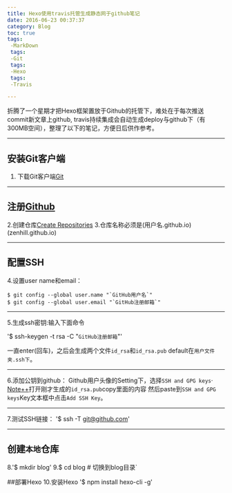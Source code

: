 ```yaml
---
title: Hexo使用travis托管生成静态网于github笔记
date: 2016-06-23 00:37:37
category: Blog
toc: true
tags:
 -MarkDown
 tags:
 -Git
 tags:
 -Hexo
 tags:
 -Travis

---
```

折腾了一个星期才把Hexo框架置放于Github的托管下，难处在于每次推送commit新文章上github,
travis持续集成会自动生成deploy与github下（有300MB空间），整理了以下的笔记，方便日后供作参考。
<!-- more -->
---

## 安装Git客户端
1. 下载Git客户端[Git](https://git-scm.com/)

---
## 注册[Github](https://github.com/)
2.创建仓库[Create Repositories](https://github.com/new)
3.仓库名称必须是(用户名.github.io)(zenhill.github.io)

---
## 配置SSH
4.设置user name和email：
```Git
$ git config --global user.name "`GitHub用户名`"
$ git config --global user.email "`GitHub注册邮箱`"
```
---
 5.生成ssh密钥:输入下面命令

 '$ ssh-keygen -t rsa -C "`GitHub注册邮箱`"'

 一直enter(回车)，之后会生成两个文件`id_rsa`和`id_rsa.pub`
 default在`用户文件夹.ssh下`。

---
 6.添加公钥到github：
 Github用户头像的Setting下，选择`SSH and GPG keys`·
 [Note++](https://notepad-plus-plus.org/)打开刚才生成的`id_rsa.pub`copy里面的内容
 然后paste到`SSH and GPG keys`Key文本框中点击`Add SSH Key`。

 ---
7.测试SSH链接：
'$ ssh -T git@github.com'

---
## 创建`本地`仓库

8.'$ mkdir blog'
9.$ cd blog # 切换到blog目录`

##部署Hexo
10.安装Hexo
'$ npm install hexo-cli -g'
